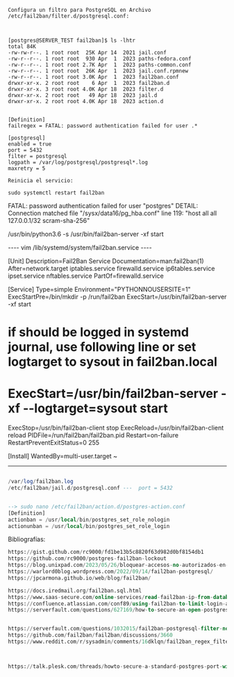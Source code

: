 



	
	Configura un filtro para PostgreSQL en Archivo
	/etc/fail2ban/filter.d/postgresql.conf:
	
	
	
	[postgres@SERVER_TEST fail2ban]$ ls -lhtr
	total 84K
	-rw-rw-r--. 1 root root  25K Apr 14  2021 jail.conf
	-rw-r--r--. 1 root root  930 Apr  1  2023 paths-fedora.conf
	-rw-r--r--. 1 root root 2.7K Apr  1  2023 paths-common.conf
	-rw-r--r--. 1 root root  26K Apr  1  2023 jail.conf.rpmnew
	-rw-r--r--. 1 root root 3.0K Apr  1  2023 fail2ban.conf
	drwxr-xr-x. 2 root root    6 Apr  1  2023 fail2ban.d
	drwxr-xr-x. 3 root root 4.0K Apr 18  2023 filter.d
	drwxr-xr-x. 2 root root   49 Apr 18  2023 jail.d
	drwxr-xr-x. 2 root root 4.0K Apr 18  2023 action.d
	
	 
	[Definition]
	failregex = FATAL: password authentication failed for user .*
	
	[postgresql]
	enabled = true
	port = 5432
	filter = postgresql
	logpath = /var/log/postgresql/postgresql*.log
	maxretry = 5
	
	Reinicia el servicio:
	
	sudo systemctl restart fail2ban




FATAL:  password authentication failed for user "postgres"
DETAIL:  Connection matched file "/sysx/data16/pg_hba.conf" line 119: "host    all             all             127.0.0.1/32            scram-sha-256"

 /usr/bin/python3.6 -s /usr/bin/fail2ban-server -xf start
 
 ----  vim /lib/systemd/system/fail2ban.service  ----

 [Unit]
Description=Fail2Ban Service
Documentation=man:fail2ban(1)
After=network.target iptables.service firewalld.service ip6tables.service ipset.service nftables.service
PartOf=firewalld.service

[Service]
Type=simple
Environment="PYTHONNOUSERSITE=1"
ExecStartPre=/bin/mkdir -p /run/fail2ban
ExecStart=/usr/bin/fail2ban-server -xf start
# if should be logged in systemd journal, use following line or set logtarget to sysout in fail2ban.local
# ExecStart=/usr/bin/fail2ban-server -xf --logtarget=sysout start
ExecStop=/usr/bin/fail2ban-client stop
ExecReload=/usr/bin/fail2ban-client reload
PIDFile=/run/fail2ban/fail2ban.pid
Restart=on-failure
RestartPreventExitStatus=0 255

[Install]
WantedBy=multi-user.target
~

--------------- 


 ```sql

/var/log/fail2ban.log
/etc/fail2ban/jail.d/postgresql.conf ---  port = 5432


--> sudo nano /etc/fail2ban/action.d/postgres-action.conf
[Definition]
actionban = /usr/local/bin/postgres_set_role_nologin
actionunban = /usr/local/bin/postgres_set_role_login

 ```

 
 
 Bibliografías:
 ```sql
https://gist.github.com/rc9000/fd1be13b5c8820f63d982d0bf8154db1
 https://github.com/rc9000/postgres-fail2ban-lockout  
 https://blog.unixpad.com/2023/05/26/bloquear-accesos-no-autorizados-en-postgres-usando-fail2ban/
 https://warlord0blog.wordpress.com/2022/09/14/fail2ban-postgresql/
 https://jpcarmona.github.io/web/blog/fail2ban/
 
 https://docs.iredmail.org/fail2ban.sql.html
 https://www.saas-secure.com/online-services/read-fail2ban-ip-from-database-and-lock.html
 https://confluence.atlassian.com/conf89/using-fail2ban-to-limit-login-attempts-1387596371.html
 https://serverfault.com/questions/627169/how-to-secure-an-open-postgresql-port
 
 
 https://serverfault.com/questions/1032015/fail2ban-postgresql-filter-not-working
 https://github.com/fail2ban/fail2ban/discussions/3660
 https://www.reddit.com/r/sysadmin/comments/16dklqn/fail2ban_regex_filter_for_postgresql/?rdt=61321
 
 
 
 https://talk.plesk.com/threads/howto-secure-a-standard-postgres-port-with-fail2ban.355984/
 
 ```


 
